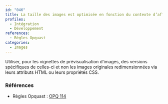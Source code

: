 ```yaml
---
id: "046"
title: La taille des images est optimisée en fonction du contexte d’affichage.
profiles:
  - Intégration
  - Développement
references:
  - Règles Opquast
categories:
  - Images
---
```


Utiliser, pour les vignettes de prévisualisation d’images, des versions spécifiques de celles-ci et non les images originales redimensionnées via leurs attributs HTML ou leurs propriétés CSS.

### Références

* Règles Opquast : [OPQ 114](https://checklists.opquast.com/fr/assurance-qualite-web/les-vignettes-et-apercus-ne-sont-pas-des-images-de-taille-superieure-redimensionnees-cote-client)

